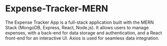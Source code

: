# Expense-Tracker-MERN
The Expense Tracker App is a full-stack application built with the MERN Stack (MongoDB, Express, React, Node.js). It allows users to manage expenses, with a back-end for data storage and authentication, and a React front-end for an interactive UI. Axios is used for seamless data integration.
